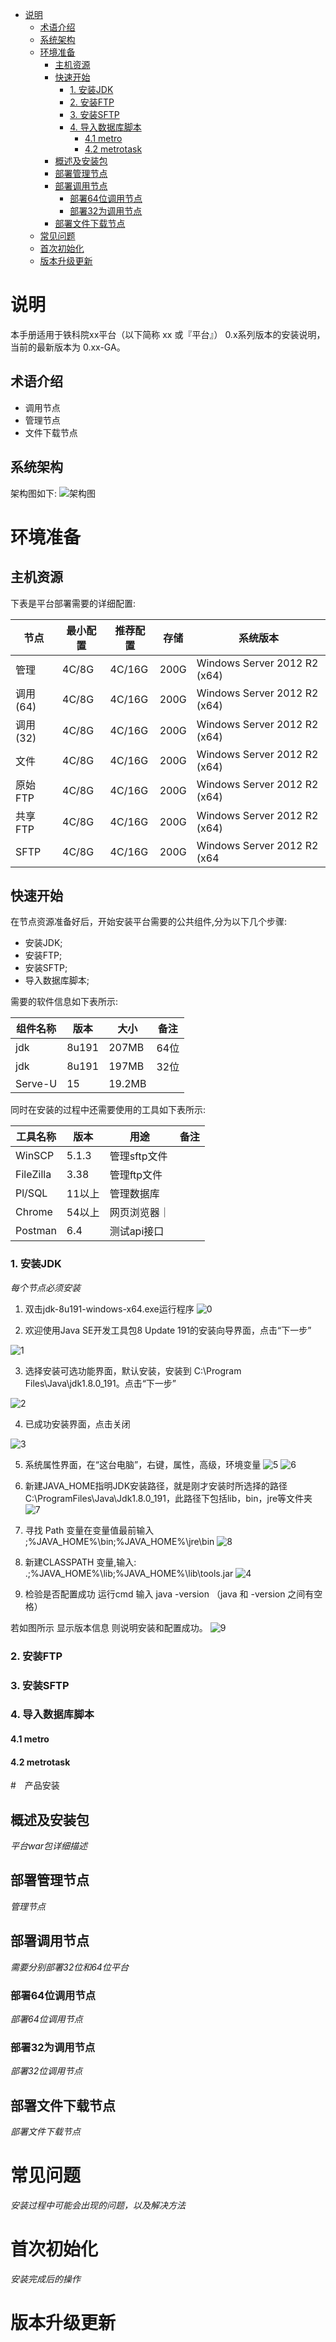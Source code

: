  * [说明](#说明)
      * [术语介绍](#术语介绍)
      * [系统架构](#系统架构)
   * [环境准备](#环境准备)
      * [主机资源](#主机资源)
      * [快速开始](#快速开始)
         * [1. 安装JDK](#1-安装jdk)
         * [2. 安装FTP](#2-安装ftp)
         * [3. 安装SFTP](#3-安装sftp)
         * [4. 导入数据库脚本](#4-导入数据库脚本)
            * [4.1 metro](#41-metro)
            * [4.2 metrotask](#42-metrotask)
      * [概述及安装包](#概述及安装包)
      * [部署管理节点](#部署管理节点)
      * [部署调用节点](#部署调用节点)
         * [部署64位调用节点](#部署64位调用节点)
         * [部署32为调用节点](#部署32为调用节点)
      * [部署文件下载节点](#部署文件下载节点)
   * [常见问题](#常见问题)
   * [首次初始化](#首次初始化)
   * [版本升级更新](#版本升级更新)


# 说明
本手册适用于铁科院xx平台（以下简称 xx 或『平台』） 0.x系列版本的安装说明，当前的最新版本为 0.xx-GA。
## 术语介绍

* 调用节点 
* 管理节点
* 文件下载节点

## 系统架构
架构图如下:
![架构图](/home/hd/Downloads/underworld/img/tky.png)


# 环境准备
 
## 主机资源
 下表是平台部署需要的详细配置:

 |节点|最小配置|推荐配置|存储|系统版本|
 |---|----|-----|-----|----|
 |管理|4C/8G|4C/16G|200G|Windows Server 2012 R2 (x64) |
 |调用(64)|4C/8G|4C/16G|200G|Windows Server 2012 R2 (x64) |
 |调用(32)|4C/8G|4C/16G|200G|Windows Server 2012 R2 (x64) |
 |文件|4C/8G|4C/16G|200G|Windows Server 2012 R2 (x64) |
 |原始FTP|4C/8G|4C/16G|200G|Windows Server 2012 R2 (x64) |
 |共享FTP|4C/8G|4C/16G|200G|Windows Server 2012 R2 (x64)|
 |SFTP|4C/8G|4C/16G|200G|Windows Server 2012 R2 (x64|

## 快速开始
在节点资源准备好后，开始安装平台需要的公共组件,分为以下几个步骤:
* 安装JDK;
* 安装FTP;
* 安装SFTP;
* 导入数据库脚本;

需要的软件信息如下表所示:

 |组件名称|版本|大小|备注|
 |---|----|-----|-----|
 |jdk|8u191|207MB|64位|
 |jdk|8u191|197MB|32位|
 |Serve-U|15|19.2MB|


同时在安装的过程中还需要使用的工具如下表所示:

|工具名称|版本|用途|备注|
 |---|----|-----|-----|
 |WinSCP|5.1.3|管理sftp文件|
 |FileZilla|3.38|管理ftp文件|
 |Pl/SQL|11以上|管理数据库|
 |Chrome|54以上|网页浏览器｜
 |Postman|6.4|测试api接口|






### 1. 安装JDK
*每个节点必须安装*
1. 双击jdk-8u191-windows-x64.exe运行程序
![0](/home/hd/Downloads/underworld/img/0.png)

2. 欢迎使用Java SE开发工具包8 Update 191的安装向导界面，点击“下一步”

![1](/home/hd/Downloads/underworld/img/1.png)

3. 选择安装可选功能界面，默认安装，安装到      C:\Program Files\Java\jdk1.8.0_191。点击“下一步”

![2](/home/hd/Downloads/underworld/img/2.png)

4. 已成功安装界面，点击关闭

![3](/home/hd/Downloads/underworld/img/3.png)

5. 系统属性界面，在“这台电脑”，右键，属性，高级，环境变量
 ![5](/home/hd/Downloads/underworld/img/5.png)
 ![6](/home/hd/Downloads/underworld/img/6.png)

6. 新建JAVA_HOME指明JDK安装路径，就是刚才安装时所选择的路径C:\ProgramFiles\Java\Jdk1.8.0_191，此路径下包括lib，bin，jre等文件夹
 ![7](/home/hd/Downloads/underworld/img/7.png)

7. 寻找 Path 变量在变量值最前输入 ;%JAVA_HOME%\bin;%JAVA_HOME%\jre\bin
 ![8](/home/hd/Downloads/underworld/img/8.png)

8. 新建CLASSPATH 变量,输入: .;%JAVA_HOME%\lib;%JAVA_HOME%\lib\tools.jar
 ![4](/home/hd/Downloads/underworld/img/4.png)

9. 检验是否配置成功 运行cmd 输入 java -version （java 和 -version 之间有空格）

若如图所示 显示版本信息 则说明安装和配置成功。
 ![9](/home/hd/Downloads/underworld/img/9.png)






### 2. 安装FTP
### 3. 安装SFTP
### 4. 导入数据库脚本
#### 4.1 metro
#### 4.2 metrotask



#　产品安装

## 概述及安装包
*平台war包详细描述*
## 部署管理节点
*管理节点*
## 部署调用节点
*需要分别部署32位和64位平台*
### 部署64位调用节点
*部署64位调用节点*
### 部署32为调用节点
*部署32位调用节点*
## 部署文件下载节点
*部署文件下载节点*
# 常见问题
*安装过程中可能会出现的问题，以及解决方法*
# 首次初始化
*安装完成后的操作*

# 版本升级更新
